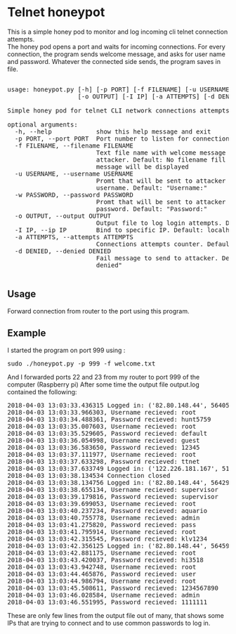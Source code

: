 # Telnet honeypot
This is a simple honey pod to monitor and log incoming cli telnet connection
attempts. <br />
The honey pod opens a port and waits for incoming connections. For every connection, the program sends welcome message, and asks for user name and password. Whatever the connected side sends, the program saves in file.

<pre>

usage: honeypot.py [-h] [-p PORT] [-f FILENAME] [-u USERNAME] [-w PASSWORD]
                   [-o OUTPUT] [-I IP] [-a ATTEMPTS] [-d DENIED]

Simple honey pod for telnet CLI network connections attempts

optional arguments:
  -h, --help            show this help message and exit
  -p PORT, --port PORT  Port number to listen for connections. Default: 23
  -f FILENAME, --filename FILENAME
                        Text file name with welcome message to be sent to the
                        attacker. Default: No filename fill be loaded and no
                        message will be displayed
  -u USERNAME, --username USERNAME
                        Promt that will be sent to attacker to ask for
                        username. Default: "Username:"
  -w PASSWORD, --password PASSWORD
                        Promt that will be sent to attacker to ask for
                        password. Default: "Password:"
  -o OUTPUT, --output OUTPUT
                        Output file to log login attempts. Default: output.log
  -I IP, --ip IP        Bind to specific IP. Default: localhost
  -a ATTEMPTS, --attempts ATTEMPTS
                        Connections attempts counter. Default: 5
  -d DENIED, --denied DENIED
                        Fail message to send to attacker. Default: "Access
                        denied"

</pre>

## Usage
Forward connection from router to the port using this program.

## Example
I started the program on port 999 using :
<pre>
sudo ./honeypot.py -p 999 -f welcome.txt
</pre>
And I forwarded ports 22 and 23 from my router to port 999 of the computer
(Raspberry pi) After some time the output file output.log contained the
following:
<pre>
2018-04-03 13:03:33.436315 Logged in: ('82.80.148.44', 56405)
2018-04-03 13:03:33.966303, Username recieved: root
2018-04-03 13:03:34.488361, Password recieved: hunt5759
2018-04-03 13:03:35.007603, Username recieved: root
2018-04-03 13:03:35.529605, Password recieved: default
2018-04-03 13:03:36.054998, Username recieved: guest
2018-04-03 13:03:36.583650, Password recieved: 12345
2018-04-03 13:03:37.111977, Username recieved: root
2018-04-03 13:03:37.633298, Password recieved: ttnet
2018-04-03 13:03:37.633749 Logged in: ('122.226.181.167', 51034)
2018-04-03 13:03:38.134534 Connection closed
2018-04-03 13:03:38.134756 Logged in: ('82.80.148.44', 56429)
2018-04-03 13:03:38.655134, Username recieved: supervisor
2018-04-03 13:03:39.179816, Password recieved: supervisor
2018-04-03 13:03:39.699053, Username recieved: root
2018-04-03 13:03:40.237234, Password recieved: aquario
2018-04-03 13:03:40.755778, Username recieved: admin
2018-04-03 13:03:41.275820, Password recieved: pass
2018-04-03 13:03:41.795914, Username recieved: root
2018-04-03 13:03:42.315545, Password recieved: klv1234
2018-04-03 13:03:42.356125 Logged in: ('82.80.148.44', 56459)
2018-04-03 13:03:42.881175, Username recieved: root
2018-04-03 13:03:43.420037, Password recieved: hi3518
2018-04-03 13:03:43.942748, Username recieved: root
2018-04-03 13:03:44.465876, Password recieved: user
2018-04-03 13:03:44.986794, Username recieved: root
2018-04-03 13:03:45.508611, Password recieved: 1234567890
2018-04-03 13:03:46.028584, Username recieved: admin
2018-04-03 13:03:46.551995, Password recieved: 1111111
</pre>
These are only few lines from the output file out of many, that shows some IPs that are trying to connect and to use common passwords to log in.
